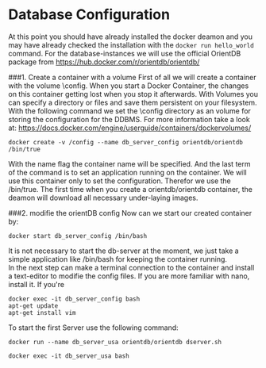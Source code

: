 # Database Configuration

At this point you should have already installed the docker deamon and you may have already checked the installation with the `docker run hello_world` command.
For the database-instances we will use the official OrientDB package from 
https://hub.docker.com/r/orientdb/orientdb/  

###1. Create a container with a volume
First of all we will create a container with the volume \config. When you start a Docker Container, the changes on this container getting lost when you stop it afterwards. With Volumes you can specify a directory or files and save them persistent on your filesystem. With the following command we set the \config directory as an volume for storing the configuration for the DDBMS.
For more information take a look at:
https://docs.docker.com/engine/userguide/containers/dockervolumes/
    
    docker create -v /config --name db_server_config orientdb/orientdb /bin/true

With the name flag the container name will be specified. And the last term of the command is to set an application running on the container. We will use this container only to set the configuration. Therefor we use the /bin/true.
The first time when you create a orientdb/orientdb container, the deamon will download all necessary under-laying images.

###2. modifie the orientDB config
Now can we start our created container by:

    docker start db_server_config /bin/bash

It is not necessary to start the db-server at the moment, we just take a simple application like /bin/bash for keeping the container running.  
In the next step can make a terminal connection to the container and install a text-editor to modifie the config files. If you are more familiar with nano, install it. If you're 
    
    docker exec -it db_server_config bash
    apt-get update
    apt-get install vim


To start the first Server use the following command:
```
docker run --name db_server_usa orientdb/orientdb dserver.sh
```



```
docker exec -it db_server_usa bash
```




